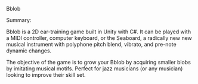Bblob

Summary:

Bblob is a 2D ear-training game built in Unity with C#. It can be played with a MIDI controller, computer keyboard, or the Seaboard, a radically new new musical instrument with polyphone pitch blend, vibrato, and pre-note dynamic changes.

The objective of the game is to grow your Bblob by acquiring smaller blobs by imitating musical motifs. Perfect for jazz musicians (or any musician) looking to improve their skill set.
